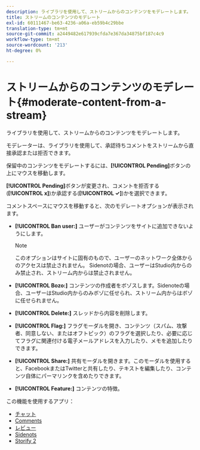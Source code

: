 ```yaml
---
description: ライブラリを使用して、ストリームからのコンテンツをモデレートします。
title: ストリームのコンテンツのモデレート
exl-id: 60111467-be63-4236-a06a-eb59b4c29bbe
translation-type: tm+mt
source-git-commit: a2449482e617939cfda7e367da34875bf187c4c9
workflow-type: tm+mt
source-wordcount: '213'
ht-degree: 0%

---
```


# ストリームからのコンテンツのモデレート{#moderate-content-from-a-stream}

ライブラリを使用して、ストリームからのコンテンツをモデレートします。

モデレーターは、ライブラリを使用して、承認待ちコメントをストリームから直接承認または拒否できます。

保留中のコンテンツをモデレートするには、**[!UICONTROL Pending]**&#x200B;ボタンの上にマウスを移動します。

**[!UICONTROL Pending]**&#x200B;ボタンが変更され、コメントを拒否する(**[!UICONTROL x]**)か承認する(**[!UICONTROL ✓]**)かを選択できます。

コメントスペースにマウスを移動すると、次のモデレートオプションが表示されます。

* **[!UICONTROL Ban user:]** ユーザーがコンテンツをサイトに追加できないようにします。

   >[!NOTE]
   >
   >このオプションはサイトに固有のもので、ユーザーのネットワーク全体からのアクセスは禁止されません。 Sidenotの場合、ユーザーはStudio内からのみ禁止され、ストリーム内からは禁止されません。

* **[!UICONTROL Bozo:]** コンテンツの作成者をボゾスします。Sidenoteの場合、ユーザーはStudio内からのみボゾに任せられ、ストリーム内からはボゾに任せられません。
* **[!UICONTROL Delete:]** スレッドから内容を削除します。
* **[!UICONTROL Flag:]** フラグモーダルを開き、コンテンツ（スパム、攻撃者、同意しない、またはオフトピック）のフラグを選択したり、必要に応じてフラグに関連付ける電子メールアドレスを入力したり、メモを追加したりできます。
* **[!UICONTROL Share:]** 共有モーダルを開きます。このモーダルを使用すると、FacebookまたはTwitterと共有したり、テキストを編集したり、コンテンツ自体にパーマリンクを含めたりできます。
* **[!UICONTROL Feature:]** コンテンツの特徴。



この機能を使用するアプリ：

* [チャット](/help/using/c-about-apps/c-chat-app/c-chat-app.md#c_chat_app)
* [Comments](/help/using/c-about-apps/c-comments/c-comments.md)
* [レビュー](/help/using/c-about-apps/c-reviews-app/c-reviews-app.md#c_reviews_app)
* [Sidenots](/help/using/c-about-apps/c-sidenotes-app/c-sidenotes-app.md#c_sidenotes_app)
* [Storify 2](/help/using/c-about-apps/c-storify2/c-storify2.md#c_storify2)
